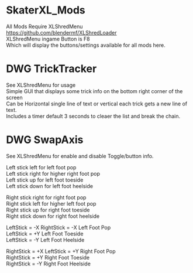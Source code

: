 # SkaterXL_Mods

All Mods Require XLShredMenu https://github.com/blendermf/XLShredLoader <br/>
XLShredMenu ingame Button is F8 <br/>
Which will display the buttons/settings available for all mods here. <br/>

# DWG TrickTracker

See XLShredMenu for usage <br/>
Simple GUI that displays some trick info on the bottom right corner of the screen <br/>
Can be Horizontal single line of text or vertical each trick gets a new line of text. <br/>
Includes a timer default 3 seconds to cleaer the list and break the chain. <br/>

# DWG SwapAxis
See XLShredMenu for enable and disable Toggle/button info. <br/>

Left stick left for left foot pop <br/>
Left stick right for higher right foot pop <br/>
Left stick up for left foot toeside <br/>
Left stick down for left foot heelside <br/>

Right stick right for right foot pop <br/>
Right stick left for higher left foot pop <br/>
Right stick up for right foot toeside <br/>
Right stick down for right foot heelside <br/>

LeftStick = -X RightStick = -X Left Foot Pop <br/>
LeftStick = +Y Left Foot Toeside <br/>
LeftStick = -Y Left Foot Heelside <br/>

RightStick = +X LeftStick = +Y Right Foot Pop <br/>
RightStick = +Y Right Foot Toeside <br/>
RightStick = -Y Right Foot Heelside <br/>

